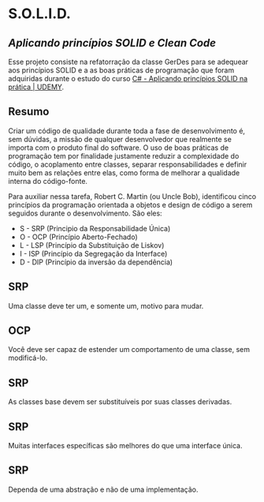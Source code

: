 # S.O.L.I.D.
## _Aplicando princípios SOLID e Clean Code_

Esse projeto consiste na refatorração da classe GerDes para se adequear aos princípios SOLID e a as boas práticas de programação que foram adquiridas durante o estudo do curso [C# - Aplicando princípios SOLID na prática | UDEMY](https://www.udemy.com/course/c-aplicando-principios-solid-na-pratica/).

## Resumo

Criar um código de qualidade durante toda a fase de desenvolvimento é, sem dúvidas, a missão de qualquer desenvolvedor que realmente se importa com o produto final do software. O uso de boas práticas de programação tem por finalidade justamente reduzir a complexidade do código, o acoplamento entre classes, separar responsabilidades e definir muito bem as relações entre elas, como forma de melhorar a qualidade interna do código-fonte.

Para auxiliar nessa tarefa, Robert C. Martin (ou Uncle Bob), identificou cinco princípios da programação orientada a objetos e design de código a serem seguidos durante o desenvolvimento. São eles:

- S - SRP (Principio da Responsabilidade Única)
- O - OCP (Princípio Aberto-Fechado)
- L - LSP (Princípio da Substituição de Liskov)
- I - ISP (Princípio da Segregação da Interface)
- D - DIP (Princípio da inversão da dependência)

## SRP

Uma classe deve ter um, e somente um, motivo para mudar.

## OCP

Você deve ser capaz de estender um comportamento de uma classe, sem modificá-lo.

## SRP

As classes base devem ser substituíveis por suas classes derivadas.

## SRP

Muitas interfaces específicas são melhores do que uma interface única.

## SRP

Dependa de uma abstração e não de uma implementação.
